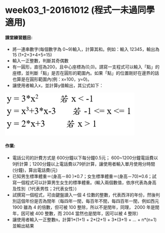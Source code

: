 # week03_1-20161012 (程式一未過同學適用)

#### 課堂練習題目:  
- 將一連串數字(每個數字為 0~9)輸入，計算其和。例如：輸入 12345，輸出為15 (1+2+3+4+5=15)
- 輸入一正整數，判斷其奇偶數
- 有一圓形，直徑為200，且中心座標為(0,0)。請寫一支程式可以輸入「點」的座標，並判斷「點」是否在圓形的範圍內。如果「點」的位置剛好在邊界的話也算是在圓形範圍內(例：x=100，y=0)。
- 讓使用者輸入x，並計算y值輸出，其公式如下：

![公式](/ex1.png)


#### 作業:
- 電話公司的計費方式是 600分鐘以下每分鐘0.5元；	600~1200分鐘電話費以9折計算；1200分鐘以上電話費以79折計算，讓使用者輸入單月使用分時間(分鐘)，算出電話費(元)
- 已知男生標準體重＝(身高－80 )*0.7；女生標準體重＝(身高－70)*0.6；試寫一個程式可以計算男生女生的標準體重。(輸入兩個數值，依序代表為身高及性別（1代表男性；2代表女性）)
- 試撰寫一個程式，可由鍵盤讀入一個 4 位數的整數，代表西洋的年份，然後判別這個年份是否為閏年（每四年一閏，每百年不閏，每四百年一閏，例如西元 1900 雖為 4 的倍數，但可被 100 整除，所以不是閏年，同理， 2000 年是閏年，因可被 400 整數，而 2004 當然也是閏年，因可以被 4 整除）
- 讓使用者輸入一正整數n，計算1*(1+1) + 2*(2+1) + 3*(3+1) + … + n*(n+1)並輸出結果
